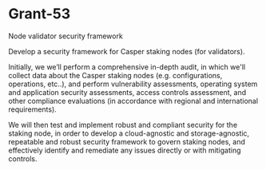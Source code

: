 # Grant-53
Node validator security framework

Develop a security framework for Casper staking nodes (for validators).  

Initially, we we’ll perform a comprehensive in-depth audit, in which we'll collect data about the Casper staking nodes (e.g. configurations, operations, etc..), and perform vulnerability assessments, operating system and application security assessments, access controls assessment, and other compliance evaluations (in accordance with regional and international requirements). 

We will then test and implement robust and compliant security for the staking node, in order to develop a cloud-agnostic and storage-agnostic, repeatable and robust security framework to govern staking nodes, and effectively identify and remediate any issues directly or with mitigating controls.

